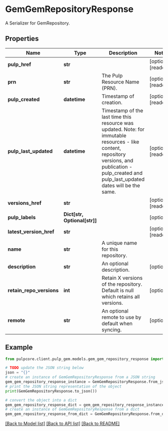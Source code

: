 # GemGemRepositoryResponse

A Serializer for GemRepository.

## Properties

Name | Type | Description | Notes
------------ | ------------- | ------------- | -------------
**pulp_href** | **str** |  | [optional] [readonly] 
**prn** | **str** | The Pulp Resource Name (PRN). | [optional] [readonly] 
**pulp_created** | **datetime** | Timestamp of creation. | [optional] [readonly] 
**pulp_last_updated** | **datetime** | Timestamp of the last time this resource was updated. Note: for immutable resources - like content, repository versions, and publication - pulp_created and pulp_last_updated dates will be the same. | [optional] [readonly] 
**versions_href** | **str** |  | [optional] [readonly] 
**pulp_labels** | **Dict[str, Optional[str]]** |  | [optional] 
**latest_version_href** | **str** |  | [optional] [readonly] 
**name** | **str** | A unique name for this repository. | 
**description** | **str** | An optional description. | [optional] 
**retain_repo_versions** | **int** | Retain X versions of the repository. Default is null which retains all versions. | [optional] 
**remote** | **str** | An optional remote to use by default when syncing. | [optional] 

## Example

```python
from pulpcore.client.pulp_gem.models.gem_gem_repository_response import GemGemRepositoryResponse

# TODO update the JSON string below
json = "{}"
# create an instance of GemGemRepositoryResponse from a JSON string
gem_gem_repository_response_instance = GemGemRepositoryResponse.from_json(json)
# print the JSON string representation of the object
print(GemGemRepositoryResponse.to_json())

# convert the object into a dict
gem_gem_repository_response_dict = gem_gem_repository_response_instance.to_dict()
# create an instance of GemGemRepositoryResponse from a dict
gem_gem_repository_response_from_dict = GemGemRepositoryResponse.from_dict(gem_gem_repository_response_dict)
```
[[Back to Model list]](../README.md#documentation-for-models) [[Back to API list]](../README.md#documentation-for-api-endpoints) [[Back to README]](../README.md)


